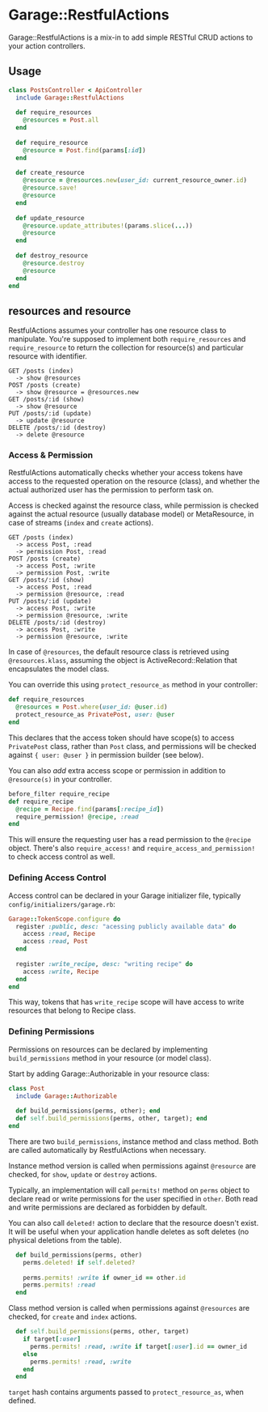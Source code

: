 # Garage::RestfulActions

Garage::RestfulActions is a mix-in to add simple RESTful CRUD actions to your action controllers.

## Usage

```ruby
class PostsController < ApiController
  include Garage::RestfulActions
  
  def require_resources
    @resources = Post.all
  end
  
  def require_resource
    @resource = Post.find(params[:id])
  end
  
  def create_resource
    @resource = @resources.new(user_id: current_resource_owner.id)
    @resource.save!
    @resource
  end
  
  def update_resource
    @resource.update_attributes!(params.slice(...))
    @resource
  end
  
  def destroy_resource
    @resource.destroy
    @resource
  end
end
```

## resources and resource

RestfulActions assumes your controller has one resource class to manipulate. You're supposed to implement both `require_resources` and `require_resource` to return the collection for resource(s) and particular resource with identifier.

```
GET /posts (index)
  -> show @resources
POST /posts (create)
  -> show @resource = @resources.new 
GET /posts/:id (show)
  -> show @resource
PUT /posts/:id (update)
  -> update @resource
DELETE /posts/:id (destroy)
  -> delete @resource
```

### Access & Permission

RestfulActions automatically checks whether your access tokens have access to the requested operation on the resource (class), and whether the actual authorized user has the permission to perform task on.

Access is checked against the resource class, while permission is checked against the actual resource (usually database model) or MetaResource, in case of streams (`index` and `create` actions).

```
GET /posts (index)
  -> access Post, :read
  -> permission Post, :read
POST /posts (create)
  -> access Post, :write
  -> permission Post, :write
GET /posts/:id (show)
  -> access Post, :read
  -> permission @resource, :read
PUT /posts/:id (update)
  -> access Post, :write
  -> permission @resource, :write
DELETE /posts/:id (destroy)
  -> access Post, :write
  -> permission @resource, :write
```

In case of `@resources`, the default resource class is retrieved using `@resources.klass`, assuming the object is ActiveRecord::Relation that encapsulates the model class.

You can override this using `protect_resource_as` method in your controller:

```ruby
def require_resources
  @resources = Post.where(user_id: @user.id)
  protect_resource_as PrivatePost, user: @user
end
```

This declares that the access token should have scope(s) to access `PrivatePost` class, rather than `Post` class, and permissions will be checked against `{ user: @user }` in permission builder (see below).

You can also *add* extra access scope or permission in addition to `@resource(s)` in your controller.

```ruby
before_filter require_recipe
def require_recipe
  @recipe = Recipe.find(params[:recipe_id])
  require_permission! @recipe, :read
end
```

This will ensure the requesting user has a read permission to the `@recipe` object. There's also `require_access!` and `require_access_and_permission!` to check access control as well.

### Defining Access Control

Access control can be declared in your Garage initializer file, typically `config/initializers/garage.rb`:

```ruby
Garage::TokenScope.configure do
  register :public, desc: "acessing publicly available data" do
    access :read, Recipe
    access :read, Post
  end
  
  register :write_recipe, desc: "writing recipe" do 
    access :write, Recipe
  end
end
```

This way, tokens that has `write_recipe` scope will have access to write resources that belong to Recipe class.

### Defining Permissions

Permissions on resources can be declared by implementing `build_permissions` method in your resource (or model class).

Start by adding Garage::Authorizable in your resource class:

```ruby
class Post
  include Garage::Authorizable
  
  def build_permissions(perms, other); end
  def self.build_permissions(perms, other, target); end
end
```

There are two `build_permissions`, instance method and class method. Both are called automatically by RestfulActions when necessary.

Instance method version is called when permissions against `@resource` are checked, for `show`, `update` or `destroy` actions.

Typically, an implementation will call `permits!` method on `perms` object to declare read or write permissions for the user specified in `other`. Both read and write permissions are declared as forbidden by default.

You can also call `deleted!` action to declare that the resource doesn't exist. It will be useful when your application handle deletes as soft deletes (no physical deletions from the table).

```ruby
  def build_permissions(perms, other)
    perms.deleted! if self.deleted?
    
    perms.permits! :write if owner_id == other.id
    perms.permits! :read
  end
```

Class method version is called when permissions against `@resources` are checked, for `create` and `index` actions.

```ruby
  def self.build_permissions(perms, other, target)
    if target[:user]
      perms.permits! :read, :write if target[:user].id == owner_id
    else
      perms.permits! :read, :write
    end
  end
```

`target` hash contains arguments passed to `protect_resource_as`, when defined.

    
  
